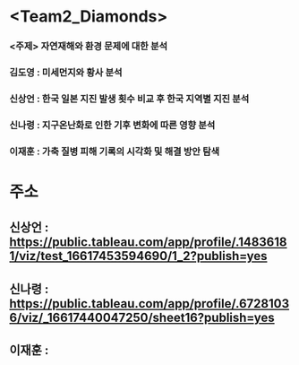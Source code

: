 # <Team2_Diamonds>


### <주제>  자연재해와 환경 문제에 대한 분석

### 김도영 : 미세먼지와 황사 분석

### 신상언 : 한국 일본 지진 발생 횟수 비교 후 한국 지역별 지진 분석

### 신나령 : 지구온난화로 인한 기후 변화에 따른 영향 분석

### 이재훈 : 가축 질병 피해 기록의 시각화 및 해결 방안 탐색


# 주소

## 신상언 : https://public.tableau.com/app/profile/.14836181/viz/test_16617453594690/1_2?publish=yes

## 신나령 : https://public.tableau.com/app/profile/.67281036/viz/_16617440047250/sheet16?publish=yes

## 이재훈 : 
